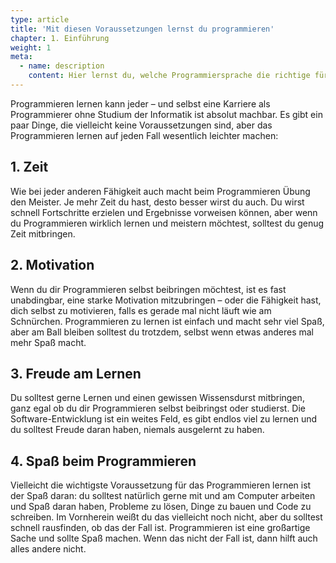 ```yaml
---
type: article
title: 'Mit diesen Voraussetzungen lernst du programmieren'
chapter: 1. Einführung
weight: 1
meta:
  - name: description
    content: Hier lernst du, welche Programmiersprache die richtige für dich ist und wie du deine ersten Schritte in der Programmierung machst.
---
```


Programmieren lernen kann jeder – und selbst eine Karriere als Programmierer ohne Studium der Informatik ist absolut machbar. Es gibt ein paar Dinge, die vielleicht keine Voraussetzungen sind, aber das Programmieren lernen auf jeden Fall wesentlich leichter machen:

## 1. Zeit

Wie bei jeder anderen Fähigkeit auch macht beim Programmieren Übung den Meister. Je mehr Zeit du hast, desto besser wirst du auch. Du wirst schnell Fortschritte erzielen und Ergebnisse vorweisen können, aber wenn du Programmieren wirklich lernen und meistern möchtest, solltest du genug Zeit mitbringen.

## 2. Motivation

Wenn du dir Programmieren selbst beibringen möchtest, ist es fast unabdingbar, eine starke Motivation mitzubringen – oder die Fähigkeit hast, dich selbst zu motivieren, falls es gerade mal nicht läuft wie am Schnürchen. Programmieren zu lernen ist einfach und macht sehr viel Spaß, aber am Ball bleiben solltest du trotzdem, selbst wenn etwas anderes mal mehr Spaß macht.

## 3. Freude am Lernen

Du solltest gerne Lernen und einen gewissen Wissensdurst mitbringen, ganz egal ob du dir Programmieren selbst beibringst oder studierst. Die Software-Entwicklung ist ein weites Feld, es gibt endlos viel zu lernen und du solltest Freude daran haben, niemals ausgelernt zu haben.

## 4. Spaß beim Programmieren

Vielleicht die wichtigste Voraussetzung für das Programmieren lernen ist der Spaß daran: du solltest natürlich gerne mit und am Computer arbeiten und Spaß daran haben, Probleme zu lösen, Dinge zu bauen und Code zu schreiben. Im Vornherein weißt du das vielleicht noch nicht, aber du solltest schnell rausfinden, ob das der Fall ist. Programmieren ist eine großartige Sache und sollte Spaß machen. Wenn das nicht der Fall ist, dann hilft auch alles andere nicht.
